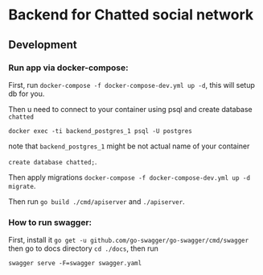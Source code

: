 # Backend for Chatted social network


## Development

### Run app via docker-compose:

First, run `docker-compose -f docker-compose-dev.yml up -d`,
this will setup db for you.


Then u need to connect to your container using psql and create database `chatted`

`docker exec -ti backend_postgres_1 psql -U postgres`

note that `backend_postgres_1` might be not actual name of your container

`create database chatted;`.

Then apply migrations `docker-compose -f docker-compose-dev.yml up -d migrate`.

Then run `go build ./cmd/apiserver` and `./apiserver`.

### How to run swagger:
First, install it
`go get -u github.com/go-swagger/go-swagger/cmd/swagger`
then go to docs directory `cd ./docs`, then run 

`swagger serve -F=swagger swagger.yaml`